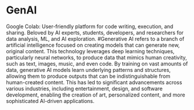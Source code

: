 # GenAI
Google Colab: User-friendly platform for code writing, execution, and sharing. Beloved by AI experts, students, developers, and researchers for data analysis, ML, and AI exploration.
#Generative AI refers to a branch of artificial intelligence focused on creating models that can generate new, original content. This technology leverages deep learning techniques, particularly neural networks, to produce data that mimics human creativity, such as text, images, music, and even code. By training on vast amounts of data, generative AI models learn underlying patterns and structures, allowing them to produce outputs that can be indistinguishable from human-created content. This has led to significant advancements across various industries, including entertainment, design, and software development, enabling the creation of art, personalized content, and more sophisticated AI-driven applications.

